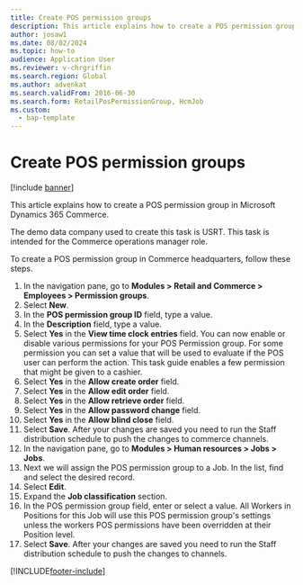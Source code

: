 ```yaml
---
title: Create POS permission groups
description: This article explains how to create a POS permission group in Microsoft Dynamics 365 Commerce.
author: josaw1
ms.date: 08/02/2024
ms.topic: how-to
audience: Application User
ms.reviewer: v-chrgriffin
ms.search.region: Global
ms.author: advenkat
ms.search.validFrom: 2016-06-30
ms.search.form: RetailPosPermissionGroup, HcmJob
ms.custom: 
  - bap-template
---
```

# Create POS permission groups

[!include [banner](../includes/banner.md)]

This article explains how to create a POS permission group in Microsoft Dynamics 365 Commerce. 

The demo data company used to create this task is USRT. This task is intended for the Commerce operations manager role.

To create a POS permission group in Commerce headquarters, follow these steps.

1. In the navigation pane, go to **Modules \> Retail and Commerce \> Employees \> Permission groups**.
2. Select **New**.
3. In the **POS permission group ID** field, type a value.
4. In the **Description** field, type a value.
5. Select **Yes** in the **View time clock entries** field. You can now enable or disable various permissions for your POS Permission group. For some permission you can set a value that will be used to evaluate if the POS user can perform the action. This task guide enables a few permission that might be given to a cashier.  
6. Select **Yes** in the **Allow create order** field.
7. Select **Yes** in the **Allow edit order** field.
8. Select **Yes** in the **Allow retrieve order** field.
9. Select **Yes** in the **Allow password change** field.
10. Select **Yes** in the **Allow blind close** field.
11. Select **Save**. After your changes are saved you need to run the Staff distribution schedule to push the changes to commerce channels. 
12. In the navigation pane, go to **Modules \> Human resources \> Jobs \> Jobs**.
13. Next we will assign the POS permission group to a Job. In the list, find and select the desired record.
14. Select **Edit**.
15. Expand the **Job classification** section.
16. In the POS permission group field, enter or select a value. All Workers in Positions for this Job will use this POS permission group's settings unless the workers POS permissions have been overridden at their Position level.  
17. Select **Save**. After your changes are saved you need to run the Staff distribution schedule to push the changes to channels.  



[!INCLUDE[footer-include](../../includes/footer-banner.md)]
